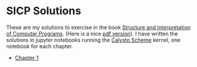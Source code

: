 # SICP Solutions

These are my solutions to exercise in the book [Structure and Interpretation of
Computer Programs](https://mitpress.mit.edu/sites/default/files/sicp/index.html).
(Here is a nice [pdf version](https://github.com/sarabander/sicp-pdf)).
I have written the solutions in jupyter notebooks running the
[Calysto Scheme](https://github.com/Calysto/calysto_scheme) kernel, one
notebook for each chapter.

- [Chapter 1](https://github.com/nradk/sicp-solutions/blob/master/chapter-1.ipynb)
